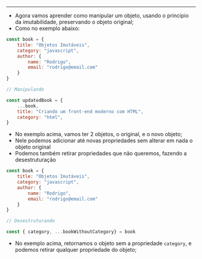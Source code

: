 ___
- Agora vamos aprender como manipular um objeto, usando o principio da imutabilidade, preservando o objeto original;
- Como no exemplo abaixo:
```js
const book = {
	title: "Objetos Imutáveis",
	category: "javascript",
	author: {
		name: "Rodrigo",
		email: "rodrigo@email.com"
	}
}

// Manipulando

const updatedBook = {
	...book,
	title: "Criando um front-end moderno com HTML",
	category: "html",
}
```
- No exemplo acima, vamos ter 2 objetos, o original, e o novo objeto;
- Nele podemos adicionar até novas propriedades sem alterar em nada o objeto original
- Podemos também retirar propriedades que não queremos, fazendo a desestruturação
```js
const book = {
	title: "Objetos Imutáveis",
	category: "javascript",
	author: {
		name: "Rodrigo",
		email: "rodrigo@email.com"
	}
}

// Desestruturando

const { category, ...bookWithoutCategory} = book
```
- No exemplo acima, retornamos o objeto sem a propriedade `category`, e podemos retirar qualquer propriedade do objeto;